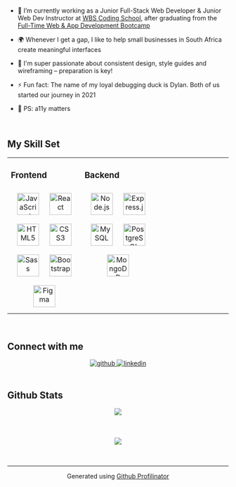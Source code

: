 ### <div align="center"></div>  
  

- 🚀 I’m currently working as a Junior Full-Stack Web Developer & Junior Web Dev Instructor at [WBS Coding School](https://www.wbscodingschool.com/?utm_term=wbs%20coding%20school&utm_campaign=DE%20%7C%20Brand&utm_source=adwords&utm_medium=ppc&hsa_acc=1582954711&hsa_cam=8841345998&hsa_grp=92772141007&hsa_ad=501195315359&hsa_src=g&hsa_tgt=kwd-857797241471&hsa_kw=wbs%20coding%20school&hsa_mt=e&hsa_net=adwords&hsa_ver=3&gclid=Cj0KCQiAraSPBhDuARIsAM3Js4rcJdIvHTcAL0cEigVt8TmfCB3fXJaXJNL8NfGUBYk60gBOJlUVS-8aAh5jEALw_wcB), after graduating from the [Full-Time Web & App Development Bootcamp](https://www.wbscodingschool.com/web-app-development-bootcamp/)  
  

- 🌍 Whenever I get a gap, I like to help small businesses in South Africa create meaningful interfaces  
  

- 🎨 I'm super passionate about consistent design, style guides and wireframing – preparation is key!  
  

- ⚡ Fun fact: The name of my loyal debugging duck is Dylan. Both of us started our journey in 2021  


- 💜 PS: a11y matters  
  

<br/>  


## My Skill Set  
<table><tr><td valign="top" width="33%">



### Frontend  
<div align="center">  
<img style="margin: 10px" src="https://profilinator.rishav.dev/skills-assets/javascript-original.svg" alt="JavaScript" height="50" />  
<img style="margin: 10px" src="https://profilinator.rishav.dev/skills-assets/react-original-wordmark.svg" alt="React" height="50" />  
<img style="margin: 10px" src="https://profilinator.rishav.dev/skills-assets/html5-original-wordmark.svg" alt="HTML5" height="50" />  
<img style="margin: 10px" src="https://profilinator.rishav.dev/skills-assets/css3-original-wordmark.svg" alt="CSS3" height="50" />  
<img style="margin: 10px" src="https://profilinator.rishav.dev/skills-assets/sass-original.svg" alt="Sass" height="50" />  
<img style="margin: 10px" src="https://profilinator.rishav.dev/skills-assets/bootstrap-plain.svg" alt="Bootstrap" height="50" />  
<img style="margin: 10px" src="https://profilinator.rishav.dev/skills-assets/figma-icon.svg" alt="Figma" height="50" />  
</div>

</td><td valign="top" width="33%">



### Backend  
<div align="center">  
<img style="margin: 10px" src="https://profilinator.rishav.dev/skills-assets/nodejs-original-wordmark.svg" alt="Node.js" height="50" />  
<img style="margin: 10px" src="https://profilinator.rishav.dev/skills-assets/express-original-wordmark.svg" alt="Express.js" height="50" />  
<img style="margin: 10px" src="https://profilinator.rishav.dev/skills-assets/mysql-original-wordmark.svg" alt="MySQL" height="50" />  
<img style="margin: 10px" src="https://profilinator.rishav.dev/skills-assets/postgresql-original-wordmark.svg" alt="PostgreSQL" height="50" />  
<img style="margin: 10px" src="https://profilinator.rishav.dev/skills-assets/mongodb-original-wordmark.svg" alt="MongoDB" height="50" />  
</div>

</td><td valign="top" width="33%">

</div>

</td></tr></table>  

<br/>  


## Connect with me  
<div align="center">
<a href="https://github.com/sarahliess" target="_blank">
<img src=https://img.shields.io/badge/github-%2324292e.svg?&style=for-the-badge&logo=github&logoColor=white alt=github style="margin-bottom: 5px;" />
</a>
<a href="https://linkedin.com/in/sarah-liess" target="_blank">
<img src=https://img.shields.io/badge/linkedin-%231E77B5.svg?&style=for-the-badge&logo=linkedin&logoColor=white alt=linkedin style="margin-bottom: 5px;" />
</a>  
</div>  
  

<br/>  


## Github Stats  
<div align="center"><img src="https://github-readme-stats.vercel.app/api?username=sarahliess&show_icons=true&count_private=true&hide_border=true" align="center" /></div>  

<br/>  

  

<br/>  

  

<br/>  

<div align="center">
<img src="https://komarev.com/ghpvc/?username=sarahliess&&style=flat-square" align="center" />
</div>  
  

<br/>  

<div align="center"></div>
<br />

----
<div align="center">Generated using <a href="https://profilinator.rishav.dev/" target="_blank">Github Profilinator</a></div>
